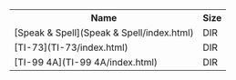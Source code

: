 <table>
<tr><th>Name</th><th>Size</th></tr>
<tr><td>[Speak & Spell](Speak & Spell/index.html)</td><td>DIR</td></tr>
<tr><td>[TI-73](TI-73/index.html)</td><td>DIR</td></tr>
<tr><td>[TI-99 4A](TI-99 4A/index.html)</td><td>DIR</td></tr>
</table>
